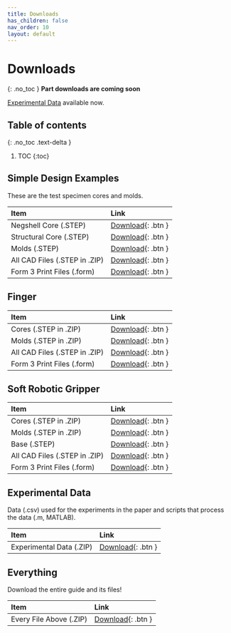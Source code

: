 ```yaml
---
title: Downloads
has_children: false
nav_order: 10
layout: default
---
```


# Downloads
{: .no_toc }
**Part downloads are coming soon**

[Experimental Data](#experimental-data) available now.

## Table of contents
{: .no_toc .text-delta }

1. TOC
{:toc}

## Simple Design Examples
These are the test specimen cores and molds.

|Item                           |Link                                    |
|:------------------------------|:---------------------------------------|
|Negshell Core (.STEP)          |[Download](#){: .btn }|
|Structural Core (.STEP)        |[Download](#){: .btn }|
|Molds (.STEP)                  |[Download](#){: .btn }|
|All CAD Files (.STEP in .ZIP)  |[Download](#){: .btn }|
|Form 3 Print Files (.form)     |[Download](#){: .btn }|

## Finger

|Item                           |Link                                    |
|:------------------------------|:---------------------------------------|
|Cores (.STEP in .ZIP)          |[Download](#){: .btn }|
|Molds (.STEP in .ZIP)          |[Download](#){: .btn }|
|All CAD Files (.STEP in .ZIP)  |[Download](#){: .btn }|
|Form 3 Print Files (.form)     |[Download](#){: .btn }|

## Soft Robotic Gripper

|Item                           |Link                                    |
|:------------------------------|:---------------------------------------|
|Cores (.STEP in .ZIP)          |[Download](#){: .btn }|
|Molds (.STEP in .ZIP)          |[Download](#){: .btn }|
|Base (.STEP)                   |[Download](#){: .btn }|
|All CAD Files (.STEP in .ZIP)  |[Download](#){: .btn }|
|Form 3 Print Files (.form)     |[Download](#){: .btn }|

## Experimental Data
Data (.csv) used for the experiments in the paper and scripts that process the data (.m, MATLAB).

|Item                           |Link                                    |
|:------------------------------|:---------------------------------------|
|Experimental Data (.ZIP)       |[Download](ExperimentalData.zip){: .btn }|

## Everything
Download the entire guide and its files!

|Item                           |Link                                    |
|:------------------------------|:---------------------------------------|
|Every File Above (.ZIP)        |[Download](#){: .btn }|
